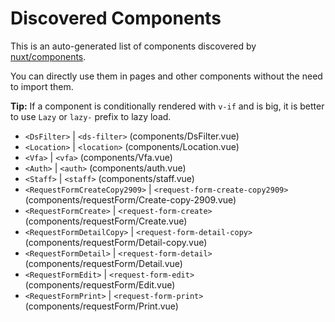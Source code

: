 # Discovered Components

This is an auto-generated list of components discovered by [nuxt/components](https://github.com/nuxt/components).

You can directly use them in pages and other components without the need to import them.

**Tip:** If a component is conditionally rendered with `v-if` and is big, it is better to use `Lazy` or `lazy-` prefix to lazy load.

- `<DsFilter>` | `<ds-filter>` (components/DsFilter.vue)
- `<Location>` | `<location>` (components/Location.vue)
- `<Vfa>` | `<vfa>` (components/Vfa.vue)
- `<Auth>` | `<auth>` (components/auth.vue)
- `<Staff>` | `<staff>` (components/staff.vue)
- `<RequestFormCreateCopy2909>` | `<request-form-create-copy2909>` (components/requestForm/Create-copy-2909.vue)
- `<RequestFormCreate>` | `<request-form-create>` (components/requestForm/Create.vue)
- `<RequestFormDetailCopy>` | `<request-form-detail-copy>` (components/requestForm/Detail-copy.vue)
- `<RequestFormDetail>` | `<request-form-detail>` (components/requestForm/Detail.vue)
- `<RequestFormEdit>` | `<request-form-edit>` (components/requestForm/Edit.vue)
- `<RequestFormPrint>` | `<request-form-print>` (components/requestForm/Print.vue)
